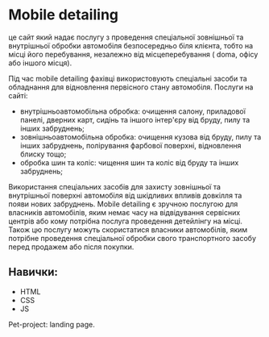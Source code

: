 # Mobile detailing
це сайт який надає послугу з проведення спеціальної зовнішньої та внутрішньої обробки автомобіля безпосередньо біля клієнта, тобто на місці його перебування, незалежно від місцеперебування ( doma, офісу або іншого місця).

Під час mobile detailing фахівці використовують спеціальні засоби та обладнання для відновлення первісного стану автомобіля. 
Послуги на сайті:
- внутрішньоавтомобільна обробка: очищення салону, приладової панелі, дверних карт, сидінь та іншого інтер'єру від бруду, пилу та інших забруднень;
- зовнішньоавтомобільна обробка: очищення кузова від бруду, пилу та інших забруднень, полірування фарбової поверхні, відновлення блиску тощо;
- обробка шин та коліс: чищення шин та коліс від бруду та інших забруднень;

Використання спеціальних засобів для захисту зовнішньої та внутрішньої поверхні автомобіля від шкідливих впливів довкілля та появи нових забруднень.
Mobile detailing є зручною послугою для власників автомобілів, яким немає часу на відвідування сервісних центрів або кому потрібна послуга проведення детейлінгу на місці. Також цю послугу можуть скористатися власники автомобілів, яким потрібне проведення спеціальної обробки свого транспортного засобу перед продажем або після покупки.

## **Навички**:

- HTML
- CSS
- JS

Pet-project: landing page.
